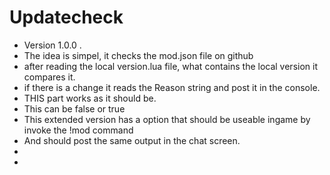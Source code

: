# Updatecheck
- Version 1.0.0
.
- The idea is simpel, it checks the mod.json file on github
- after reading the local version.lua file, what contains the local version it compares it.
- if there is a change it reads the Reason string and post it in the console.
- THIS part works as it should be.
- This can be false or true
- This extended version has a option that should be useable ingame by invoke the !mod command
- And should post the same output in the chat screen.
- 
- 

